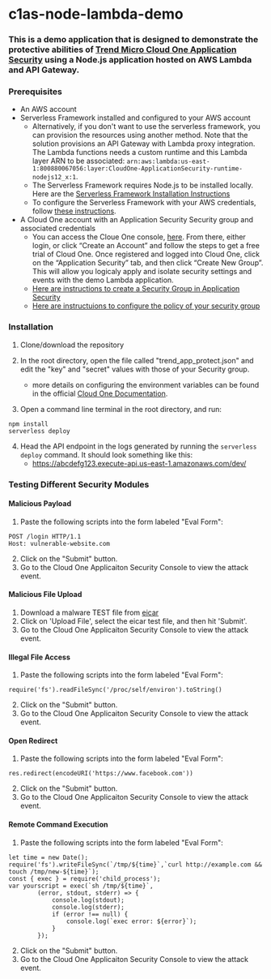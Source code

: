 # c1as-node-lambda-demo

### This is a demo application that is designed to demonstrate the protective abilities of [Trend Micro Cloud One Application Security](https://cloudone.trendmicro.com/docs/application-security/) using a Node.js application hosted on AWS Lambda and API Gateway.

### Prerequisites
- An AWS account
- Serverless Framework installed and configured to your AWS account
  - Alternatively, if you don't want to use the serverless framework, you can provision the resources using another method. Note that the solution provisions an API Gateway with Lambda proxy integration. The Lambda functions needs a custom runtime and this Lambda layer ARN to be associated: `arn:aws:lambda:us-east-1:800880067056:layer:CloudOne-ApplicationSecurity-runtime-nodejs12_x:1`. 
  - The Serverless Framework requires Node.js to be installed locally. Here are the [Serverless Framework Installation Instructions](https://www.serverless.com/framework/docs/providers/aws/guide/installation/)
  - To configure the Serverless Framework with your AWS credentials, follow [these instructions](https://www.serverless.com/framework/docs/providers/aws/guide/credentials/).
- A Cloud One account with an Application Security Security group and associated credentials
  - You can access the Cloue One console, [here](http://cloudone.trendmicro.com/). From there, either login, or click “Create an Account” and follow the steps to get a free trial of Cloud One. Once registered and logged into Cloud One, click on the “Application Security” tab, and then click “Create New Group”. This will allow you logicaly apply and isolate security settings and events with the demo Lambda application. 
  - [Here are instructions to create a Security Group in Application Security](https://cloudone.trendmicro.com/docs/application-security/groups/#view-and-modify-group-configurations)
  - [Here are instructuions to configure the policy of your security group](https://cloudone.trendmicro.com/docs/application-security/policies/)

### Installation

1. Clone/download the repository
2. In the root directory, open the file called "trend_app_protect.json" and edit the "key" and "secret" values with those of your Security group. 
   - more details on configuring the environment variables can be found in the official [Cloud One Documentation](https://cloudone.trendmicro.com/docs/application-security/nodejs-with-express/#install-the-agent). 

3. Open a command line terminal in the root directory, and run: 
```
npm install
serverless deploy
```
4. Head the API endpoint in the logs generated by running the `serverless deploy` command. It should look something like this: 
   - https://abcdefg123.execute-api.us-east-1.amazonaws.com/dev/


### Testing Different Security Modules

#### Malicious Payload
1. Paste the following scripts into the form labeled "Eval Form": 
```
POST /login HTTP/1.1
Host: vulnerable-website.com
```
2. Click on the "Submit" button.
3. Go to the Cloud One Applicaiton Security Console to view the attack event. 

#### Malicious File Upload 
1. Download a malware TEST file from [eicar](https://secure.eicar.org/eicar.com)
2. Click on 'Upload File', select the eicar test file, and then hit 'Submit'. 
3. Go to the Cloud One Applicaiton Security Console to view the attack event. 

#### Illegal File Access
1. Paste the following scripts into the form labeled "Eval Form": 
```
require('fs').readFileSync('/proc/self/environ').toString()
```
2. Click on the "Submit" button.
3. Go to the Cloud One Applicaiton Security Console to view the attack event. 
#### Open Redirect
1. Paste the following scripts into the form labeled "Eval Form": 
```
res.redirect(encodeURI('https://www.facebook.com'))
```
2. Click on the "Submit" button.
3. Go to the Cloud One Applicaiton Security Console to view the attack event. 
#### Remote Command Execution
1. Paste the following scripts into the form labeled "Eval Form": 
```
let time = new Date();
require('fs').writeFileSync(`/tmp/${time}`,`curl http://example.com && touch /tmp/new-${time}`);
const { exec } = require('child_process');
var yourscript = exec(`sh /tmp/${time}`,
        (error, stdout, stderr) => {
            console.log(stdout);
            console.log(stderr);
            if (error !== null) {
                console.log(`exec error: ${error}`);
            }
        });
```
2. Click on the "Submit" button.
3. Go to the Cloud One Applicaiton Security Console to view the attack event. 
